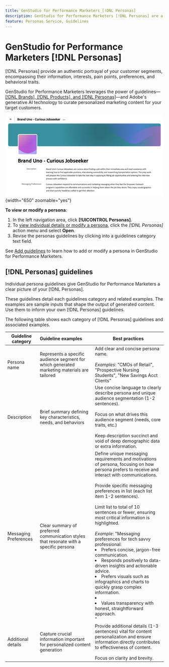 ```yaml
---
title: GenStudio for Performance Marketers [!DNL Personas]
description: GenStudio for Performance Marketers [!DNL Personas] are a true representation of your customer segments, capturing their interests, pain points, preferences, and behavioral traits.
feature: Personas Service, Guidelines
---
```


# GenStudio for Performance Marketers [!DNL Personas]

[!DNL Personas] provide an authentic portrayal of your customer segments, encompassing their information, interests, pain points, preferences, and behavioral traits.

GenStudio for Performance Marketers leverages the power of guidelines—[[!DNL Brands], [!DNL Products], and [!DNL Personas]](overview.md)—and Adobe's generative AI technology to curate personalized marketing content for your target customers.​

![[!DNL Personas] guidelines in GenStudio for Performance Marketers](/help/assets/personas-guidelines.png){width="650" zoomable="yes"}

**To view or modify a persona**:

1. In the left navigation area, click **[!UICONTROL Personas]**.
1. To [view individual details or modify a persona](add-guidelines.md#manage-personas), click the _[!DNL Personas]_ action menu and select **Open**.
1. Revise the personas guidelines by clicking into a guidelines category text field.

See [Add guidelines](add-guidelines.md) to learn how to add or modify a persona in GenStudio for Performance Marketers.

## [!DNL Personas] guidelines

Individual persona guidelines give GenStudio for Performance Marketers a clear picture of your [!DNL Personas].

These guidelines detail each guidelines category and related examples. The examples are sample inputs that shape the output of generated content. Use them to inform your own [!DNL Personas] guidelines.

The following table shows each category of [!DNL Personas] guidelines and associated examples.

| Guideline category | Guideline examples | Best practices |
| ------------------| :---------- |-------------|
| Persona name       | Represents a specific audience segment for which generated marketing materials are tailored | Add clear and concise persona name.<br><br>_Examples_: "CMOs of Retail", "Prospective Nursing Students", "New Savings Acct Clients"|
| Description       | Brief summary defining key characteristics, needs, and behaviors |Use concise language to clearly describe persona and unique audience segmentation (1-2 sentences).<br><br>Focus on what drives this audience segment (needs, core traits, etc.)<br><br>Keep description succinct and void of deep demographic data or extra information.|
| Messaging Preferences        | Clear summary of preferred communication styles that resonate with a specific persona | Define unique messaging requirements and motivations of persona, focusing on how persona prefers to receive and interact with communications.<br><br>Provide specific messaging preferences in list (each list item 1-2 sentences).<br><br>Limit list to total of 10 sentences or fewer, ensuring most critical information is highlighted.<br><br>_Example_: "Messaging preferences for tech savvy professional:<li>Prefers concise, jargon-free communication.</li><li>Responds positively to data-driven insights and actionable advice.</li><li>Prefers visuals such as infographics and charts to quickly grasp complex information.<li><li>Values transparency with honest, straightforward approach.</li>"|
| Additional details      | Capture crucial information important for personalized content generation | Provide additional details (1-3 sentences) vital for content personalization and ensure information directly contributes to effectiveness of content.<br><br>Focus on clarity and brevity.|
